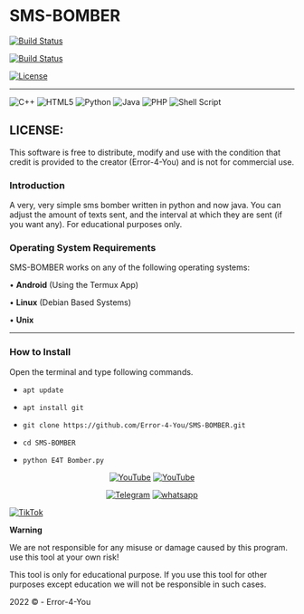 # SMS-BOMBER

[![Build Status](https://img.shields.io/github/forks/Error-4-You/Tool-X.svg)](https://github.com/Error-4-You/Tool-X)

[![Build Status](https://img.shields.io/github/stars/Error-4-You/Tool-X.svg)](https://github.com/Error-4-You/Tool-X)

[![License](https://img.shields.io/github/license/Error-4-You/Tool-X.svg)](https://github.com/Error-4-You/Tool-X)

------------------------------------------------------------------------

![C++](https://img.shields.io/badge/c++-%2300599C.svg?style=for-the-badge&logo=c%2B%2B&logoColor=white)    ![HTML5](https://img.shields.io/badge/html5-%23E34F26.svg?style=for-the-badge&logo=html5&logoColor=white)   ![Python](https://img.shields.io/badge/python-3670A0?style=for-the-badge&logo=python&logoColor=ffdd54)   ![Java](https://img.shields.io/badge/java-%23ED8B00.svg?style=for-the-badge&logo=java&logoColor=white)   ![PHP](https://img.shields.io/badge/php-%23777BB4.svg?style=for-the-badge&logo=php&logoColor=white)    ![Shell Script](https://img.shields.io/badge/shell_script-%23121011.svg?style=for-the-badge&logo=gnu-bash&logoColor=red)

  

## LICENSE:

This software is free to distribute, modify and use with the condition that credit is provided to the creator (Error-4-You) and is not for commercial use.

### Introduction


A very, very simple sms bomber written in python and now java. You can adjust the amount of texts sent, and the interval at which they are sent (if you want any). For educational purposes only.


### Operating System Requirements

SMS-BOMBER works on any of the following operating systems:<br>

• **Android** (Using the Termux App) <br>

• **Linux** (Debian Based Systems) <br>

• **Unix**

------------------------------------------------------------------------

### How to Install

Open the terminal and type following commands.

* ```apt update```

* ```apt install git```

* ```git clone https://github.com/Error-4-You/SMS-BOMBER.git```

* ```cd SMS-BOMBER```

* ```python E4T Bomber.py```

<p align="center">
<a href="https://github.com/Error-4-You"><img title="YouTube" src="https://img.shields.io/badge/Error-4You-brightgreen?style=for-the-badge&logo=github"></a>
<a href="https://youtube.com/channel/UCfjJgu6-VQPvcgRaygLyhqQ"><img title="YouTube" src="https://img.shields.io/badge/YouTube-Error 4 You-red?style=for-the-badge&logo=Youtube"></a>
</p>

<p align="center">
<a href="https://t.me/h4ck199"><img title="Telegram" src="https://img.shields.io/badge/Telegram-black?style=for-the-badge&logo=Telegram"></a>
<a href="https://chat.whatsapp.com/FkcQ98SucwgK1TbTfGWzsR"><img title="whatsapp" src="https://img.shields.io/badge/whatsapp-blue?style=for-the-badge&logo=whatsapp"></a>

<a href="https://chat.whatsapp.com/FkcQ98SucwgK1TbTfGWzsR">![TikTok](https://img.shields.io/badge/H4CK.LK-%23000000.svg?style=for-the-badge&logo=TikTok&logoColor=FF0F00)</a>
</p>

**Warning**

<p>We are not responsible for any misuse or damage caused by this program. use this tool at your own risk!<p>

<p>This tool is only for educational purpose. If you use this tool for other purposes except education we will not be responsible in such cases.</p>

 2022 © - Error-4-You


